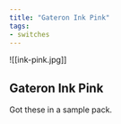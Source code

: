 ```yaml
---
title: "Gateron Ink Pink"
tags:
- switches
---
```


![[ink-pink.jpg]]

## Gateron Ink Pink

Got these in a sample pack.
